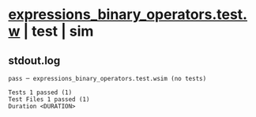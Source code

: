 # [expressions_binary_operators.test.w](../../../../../examples/tests/valid/expressions_binary_operators.test.w) | test | sim

## stdout.log
```log
pass ─ expressions_binary_operators.test.wsim (no tests)
 
Tests 1 passed (1)
Test Files 1 passed (1)
Duration <DURATION>
```

